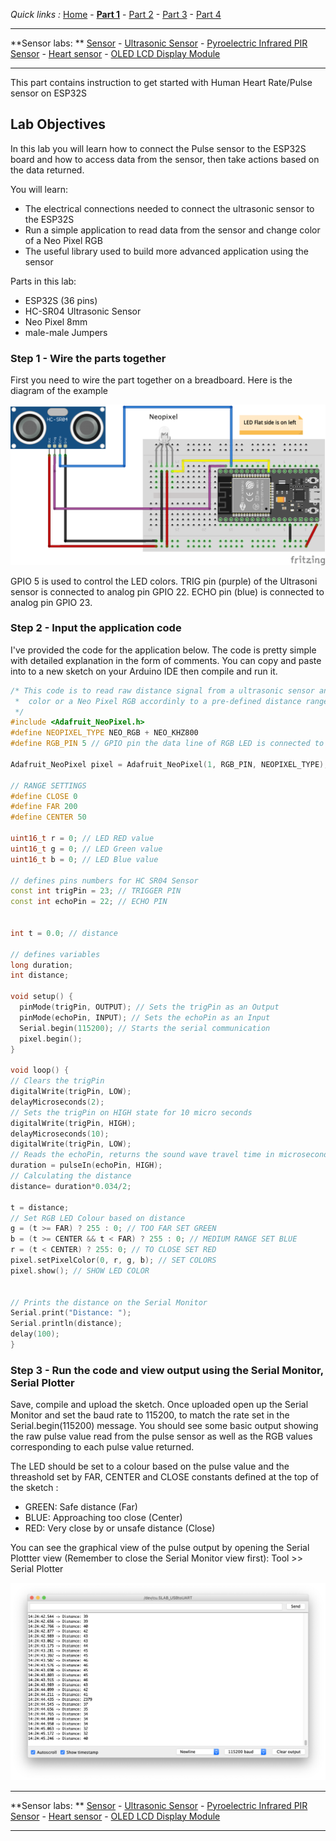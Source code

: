 
*Quick links :*
[Home](/README.md) - [**Part 1**](../part1/README.md) - [Part 2](../part2/README.md) - [Part 3](../part3/README.md) - [Part 4](../part4/README.md)

***
**Sensor labs: ** [Sensor](README.md) - [Ultrasonic Sensor](ESP32S+Neopixel-LED+HC-SR04.md) - [Pyroelectric Infrared PIR Sensor](ESP32S+Neopixel-LED+PIR.md) - [Heart sensor](PULSE+RGB.md) - [OLED LCD Display Module](SSD1306_Display.md)
***

This part contains instruction to get started with Human Heart Rate/Pulse sensor on ESP32S

## Lab Objectives

In this lab you will learn how to connect the Pulse sensor to the ESP32S board and how to access data from the sensor, then take actions based on the data returned.

You will learn:

- The electrical connections needed to connect the ultrasonic sensor to the ESP32S
- Run a simple application to read data from the sensor and change color of a Neo Pixel RGB
- The useful library used to build more advanced application using the sensor

Parts in this lab:

- ESP32S (36 pins)
- HC-SR04 Ultrasonic Sensor
- Neo Pixel 8mm 
- male-male Jumpers

### Step 1 - Wire the parts together

First you need to wire the part together on a breadboard. Here is the diagram of the example

![ESP32S ultrasonic sensor wiring](../images/ESP32S+Neopixel-LED+HC-SR04.png)

GPIO 5 is used to control the LED colors. TRIG pin (purple) of the Ultrasoni sensor is connected to analog pin GPIO 22. ECHO pin (blue) is connected to analog pin GPIO 23.

### Step 2 - Input the application code

I've provided the code for the application below. The code is pretty simple with detailed explanation in the form of comments. You can copy and paste into to a new sketch on your Arduino IDE then compile and run it.


```C++
/* This code is to read raw distance signal from a ultrasonic sensor and change the 
 *  color or a Neo Pixel RGB accordinly to a pre-defined distance range
 */
#include <Adafruit_NeoPixel.h>
#define NEOPIXEL_TYPE NEO_RGB + NEO_KHZ800
#define RGB_PIN 5 // GPIO pin the data line of RGB LED is connected to

Adafruit_NeoPixel pixel = Adafruit_NeoPixel(1, RGB_PIN, NEOPIXEL_TYPE);

// RANGE SETTINGS
#define CLOSE 0
#define FAR 200
#define CENTER 50

uint16_t r = 0; // LED RED value
uint16_t g = 0; // LED Green value
uint16_t b = 0; // LED Blue value

// defines pins numbers for HC SR04 Sensor
const int trigPin = 23; // TRIGGER PIN
const int echoPin = 22; // ECHO PIN


int t = 0.0; // distance

// defines variables
long duration;
int distance;

void setup() {
  pinMode(trigPin, OUTPUT); // Sets the trigPin as an Output
  pinMode(echoPin, INPUT); // Sets the echoPin as an Input
  Serial.begin(115200); // Starts the serial communication
  pixel.begin();
}

void loop() {
// Clears the trigPin
digitalWrite(trigPin, LOW);
delayMicroseconds(2);
// Sets the trigPin on HIGH state for 10 micro seconds
digitalWrite(trigPin, HIGH);
delayMicroseconds(10);
digitalWrite(trigPin, LOW);
// Reads the echoPin, returns the sound wave travel time in microseconds
duration = pulseIn(echoPin, HIGH);
// Calculating the distance
distance= duration*0.034/2;

t = distance;
// Set RGB LED Colour based on distance
g = (t >= FAR) ? 255 : 0; // TOO FAR SET GREEN
b = (t >= CENTER && t < FAR) ? 255 : 0; // MEDIUM RANGE SET BLUE
r = (t < CENTER) ? 255: 0; // TO CLOSE SET RED
pixel.setPixelColor(0, r, g, b); // SET COLORS
pixel.show(); // SHOW LED COLOR

    
// Prints the distance on the Serial Monitor
Serial.print("Distance: ");
Serial.println(distance);
delay(100);
}
```

### Step 3 - Run the code and view output using the Serial Monitor, Serial Plotter

Save, compile and upload the sketch.  Once uploaded open up the Serial Monitor and set the baud rate to 115200, to match the rate set in the Serial.begin(115200) message.  You should see some basic output showing the raw pulse value read from the pulse sensor as well as the RGB values corresponding to each pulse value returned.  

The LED should be set to a colour based on the pulse value and the threashold set by FAR, CENTER and CLOSE constants defined at the top of the sketch :

- GREEN: Safe distance (Far)
- BLUE: Approaching too close (Center)
- RED: Very close by or unsafe distance (Close)

You can see the graphical view of the pulse output by opening the Serial Plottter view (Remember to close the Serial Monitor view first): Tool >> Serial Plotter

![Serial Plotter](../images/ESP32S+Neopixel-LED+HC-SR04-output.png)

***
**Sensor labs: ** [Sensor](README.md) - [Ultrasonic Sensor](ESP32S+Neopixel-LED+HC-SR04.md) - [Pyroelectric Infrared PIR Sensor](ESP32S+Neopixel-LED+PIR.md) - [Heart sensor](PULSE+RGB.md) - [OLED LCD Display Module](SSD1306_Display.md)
***